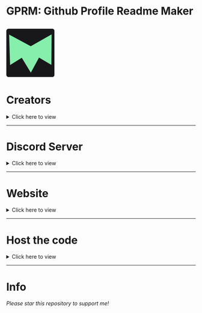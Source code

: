 # GPRM: Github Profile Readme Maker
![LOGO](./logo.png)
---
# Creators
<details><summary>Click here to view</summary>
<img src="./ired.jpg" alt="iRed" herf="https://github.com/iRed-Github">
<img src="./Kamakshi.png" alt="Kamakshi Sinha" herf="https://github.com/Kamakshi-Sinha">
<img src="./HJGaming.jpg" alt="HJ Gaming" herf="https://github.com/hjgaming">
</details>

---
# Discord Server
<details><summary>Click here to view</summary>

- [iDK Developments](https://dsc.gg/idk-development)
- [Arbotix Developments](https://discord.gg/7wmb5x7qp4)
</details>

---
# Website
<details><summary>Click here to view</summary>

- [Official one](https://www.gprm.ml)
- [Which](https://gprm.kamakshi01.repl.co) [@iRed](https://github.com/iRed-Github)  [&](https://gprm.kamakshi01.repl.co) [@Kamakshi-Sinha](https://github.com/Kamakshi-Sinha) [has coded](https://gprm.kamakshi01.repl.co)
</details>

---
# Host the code
<details><summary>Click here to view</summary>

  [![Run on Repl.it](https://cdn.discordapp.com/attachments/911214420405919814/989043103010783272/run_on_replit.png)](https://replit.com/github/Kamakshi-Sinha/GPRM)
[![Remix on glitch](https://cdn.discordapp.com/attachments/911214420405919814/989047753139187712/remix_on_glitch.png)](https://glitch.com/edit/#!/import/github/Kamakshi-Sinha/GPRM)
[![Deploy to Heroku](https://cdn.discordapp.com/attachments/911214420405919814/989049316779896862/deploy_to_heroku.png)](https://heroku.com/deploy?template=https://github.com/Kamakshi-Sinha/GPRM)
</details>

---
# Info
*Please star this repository to support me!*
